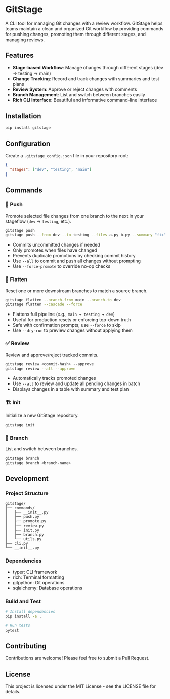 # GitStage

A CLI tool for managing Git changes with a review workflow. GitStage helps teams maintain a clean and organized Git workflow by providing commands for pushing changes, promoting them through different stages, and managing reviews.

## Features

- **Stage-based Workflow**: Manage changes through different stages (dev → testing → main)
- **Change Tracking**: Record and track changes with summaries and test plans
- **Review System**: Approve or reject changes with comments
- **Branch Management**: List and switch between branches easily
- **Rich CLI Interface**: Beautiful and informative command-line interface

## Installation

```bash
pip install gitstage
```

## Configuration

Create a `.gitstage_config.json` file in your repository root:

```json
{
  "stages": ["dev", "testing", "main"]
}
```

## Commands

### 🧪 Push

Promote selected file changes from one branch to the next in your stageflow (`dev` → `testing`, etc.).

```bash
gitstage push
gitstage push --from dev --to testing --files a.py b.py --summary "fix" --test-plan "unit tests"
```

* Commits uncommitted changes if needed
* Only promotes when files have changed
* Prevents duplicate promotions by checking commit history
* Use `--all` to commit and push all changes without prompting
* Use `--force-promote` to override no-op checks

### 🧹 Flatten

Reset one or more downstream branches to match a source branch.

```bash
gitstage flatten --branch-from main --branch-to dev
gitstage flatten --cascade --force
```

* Flattens full pipeline (e.g., `main → testing → dev`)
* Useful for production resets or enforcing top-down truth
* Safe with confirmation prompts; use `--force` to skip
* Use `--dry-run` to preview changes without applying them

### ✅ Review

Review and approve/reject tracked commits.

```bash
gitstage review <commit-hash> --approve
gitstage review --all --approve
```

* Automatically tracks promoted changes
* Use `--all` to review and update all pending changes in batch
* Displays changes in a table with summary and test plan

### 🏗️ Init

Initialize a new GitStage repository.

```bash
gitstage init
```

### 🌿 Branch

List and switch between branches.

```bash
gitstage branch
gitstage branch <branch-name>
```

## Development

### Project Structure

```
gitstage/
├── commands/
│   ├── __init__.py
│   ├── push.py
│   ├── promote.py
│   ├── review.py
│   ├── init.py
│   ├── branch.py
│   └── utils.py
├── cli.py
└── __init__.py
```

### Dependencies

- typer: CLI framework
- rich: Terminal formatting
- gitpython: Git operations
- sqlalchemy: Database operations

### Build and Test

```bash
# Install dependencies
pip install -e .

# Run tests
pytest
```

## Contributing

Contributions are welcome! Please feel free to submit a Pull Request.

## License

This project is licensed under the MIT License - see the LICENSE file for details.